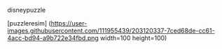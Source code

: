 <p> disneypuzzle</p>

[puzzleresim] (https://user-images.githubusercontent.com/111955439/203120337-7ced68de-cc61-4acc-bd94-a9b722e34fbd.png width=100 height=100) 
